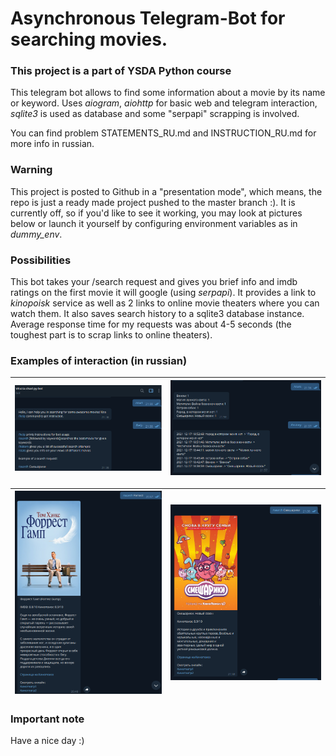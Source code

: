 # Asynchronous Telegram-Bot for searching movies.
### This project is a part of YSDA Python course

This telegram bot allows to find some information about a movie by its name or keyword. 
Uses *aiogram*, *aiohttp* for basic web and telegram interaction, *sqlite3* is used as database and some
"serpapi" scrapping is involved.

You can find problem STATEMENTS_RU.md and INSTRUCTION_RU.md for more info in russian.

### Warning

This project is posted to Github in a "presentation mode", which means, the repo is just a ready made project pushed to the master branch :).
It is currently off, so if you'd like to see it working, you may look at pictures below or launch it yourself by configuring environment variables as in *dummy_env*.

### Possibilities

This bot takes your /search request and gives you brief info and imdb ratings on the first movie it will google (using *serpapi*).
It provides a link to *kinopoisk* service as well as 2 links to online movie theaters where you can watch them.
It also saves search history to a sqlite3 database instance. Average response time for my requests was about 4-5 seconds (the toughest part is to scrap links to online theaters).

### Examples of interaction (in russian)

<div align="center">

| ![nova](presentation/start.png) | ![points](presentation/history.png) |
| --- | --- |

</div>

<div align="center">

| ![nova](presentation/forrest.png) | ![points](presentation/smeshariki.png) |
| --- | --- |

</div>

### Important note

Have a nice day :)